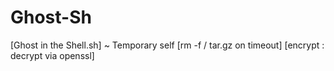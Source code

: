 # Ghost-Sh
[Ghost in the Shell.sh] ~ Temporary self [rm -f / tar.gz on timeout] [encrypt : decrypt via openssl]
